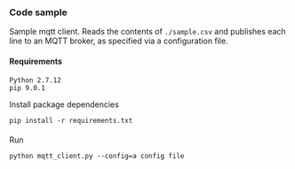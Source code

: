 ### Code sample

Sample mqtt client. Reads the contents of `./sample.csv` and publishes each line to an MQTT broker, as specified via a configuration file.

#### Requirements
```
Python 2.7.12
pip 9.0.1
```

Install package dependencies
```
pip install -r requirements.txt
```

####
Run 

```
python mqtt_client.py --config=a config file
```


